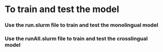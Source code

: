 # To train and test the model
### Use the run.slurm file to train and test the monolingual model
### Use the runAll.slurm file to train and test the crosslingual model
